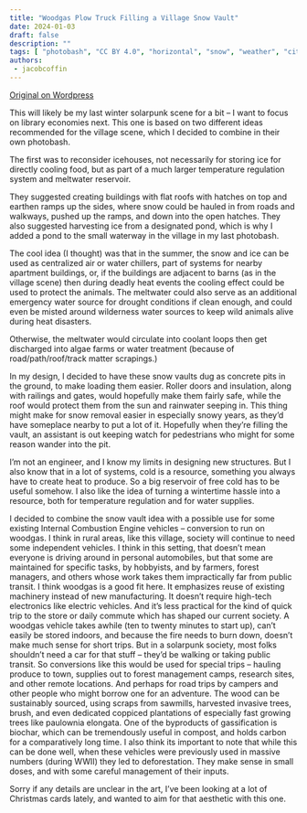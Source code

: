 ```yaml
---
title: "Woodgas Plow Truck Filling a Village Snow Vault"
date: 2024-01-03
draft: false
description: ""
tags: [ "photobash", "CC BY 4.0", "horizontal", "snow", "weather", "city"]
authors:
 - jacobcoffin
---
```


[Original on Wordpress](https://jacobcoffinwrites.wordpress.com/2024/01/03/woodgas-plow-truck-filling-a-village-snow-vault/)

This will likely be my last winter solarpunk scene for a bit – I want to focus on library economies next. This one is based on two different ideas recommended for the village scene, which I decided to combine in their own photobash.

The first was to reconsider icehouses, not necessarily for storing ice for directly cooling food, but as part of a much larger temperature regulation system and meltwater reservoir.

They suggested creating buildings with flat roofs with hatches on top and earthen ramps up the sides, where snow could be hauled in from roads and walkways, pushed up the ramps, and down into the open hatches. They also suggested harvesting ice from a designated pond, which is why I added a pond to the small waterway in the village in my last photobash.

The cool idea (I thought) was that in the summer, the snow and ice can be used as centralized air or water chillers, part of systems for nearby apartment buildings, or, if the buildings are adjacent to barns (as in the village scene) then during deadly heat events the cooling effect could be used to protect the animals. The meltwater could also serve as an additional emergency water source for drought conditions if clean enough, and could even be misted around wilderness water sources to keep wild animals alive during heat disasters.

Otherwise, the meltwater would circulate into coolant loops then get discharged into algae farms or water treatment (because of road/path/roof/track matter scrapings.)

In my design, I decided to have these snow vaults dug as concrete pits in the ground, to make loading them easier. Roller doors and insulation, along with railings and gates, would hopefully make them fairly safe, while the roof would protect them from the sun and rainwater seeping in. This thing might make for snow removal easier in especially snowy years, as they’d have someplace nearby to put a lot of it. Hopefully when they’re filling the vault, an assistant is out keeping watch for pedestrians who might for some reason wander into the pit.

I’m not an engineer, and I know my limits in designing new structures. But I also know that in a lot of systems, cold is a resource, something you always have to create heat to produce. So a big reservoir of free cold has to be useful somehow. I also like the idea of turning a wintertime hassle into a resource, both for temperature regulation and for water supplies.

I decided to combine the snow vault idea with a possible use for some existing Internal Combustion Engine vehicles – conversion to run on woodgas. I think in rural areas, like this village, society will continue to need some independent vehicles. I think in this setting, that doesn’t mean everyone is driving around in personal automobiles, but that some are maintained for specific tasks, by hobbyists, and by farmers, forest managers, and others whose work takes them impractically far from public transit. I think woodgas is a good fit here. It emphasizes reuse of existing machinery instead of new manufacturing. It doesn’t require high-tech electronics like electric vehicles. And it’s less practical for the kind of quick trip to the store or daily commute which has shaped our current society. A woodgas vehicle takes awhile (ten to twenty minutes to start up), can’t easily be stored indoors, and because the fire needs to burn down, doesn’t make much sense for short trips. But in a solarpunk society, most folks shouldn’t need a car for that stuff – they’d be walking or taking public transit. So conversions like this would be used for special trips – hauling produce to town, supplies out to forest management camps, research sites, and other remote locations. And perhaps for road trips by campers and other people who might borrow one for an adventure. The wood can be sustainably sourced, using scraps from sawmills, harvested invasive trees, brush, and even dedicated coppiced plantations of especially fast growing trees like paulownia elongata. One of the byproducts of gassification is biochar, which can be tremendously useful in compost, and holds carbon for a comparatively long time. I also think its important to note that while this can be done well, when these vehicles were previously used in massive numbers (during WWII) they led to deforestation. They make sense in small doses, and with some careful management of their inputs.

Sorry if any details are unclear in the art, I’ve been looking at a lot of Christmas cards lately, and wanted to aim for that aesthetic with this one.